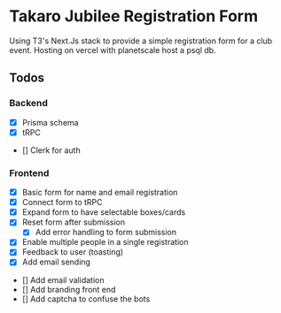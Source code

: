 # Takaro Jubilee Registration Form

Using T3's Next.Js stack to provide a simple registration form for a club event. Hosting on vercel with planetscale host a psql db.

## Todos
### Backend
- [x] Prisma schema
- [x] tRPC 
- [] Clerk for auth

### Frontend
- [x] Basic form for name and email registration
- [x] Connect form to tRPC
- [x] Expand form to have selectable boxes/cards
- [x] Reset form after submission
	- [x] Add error handling to form submission
- [x] Enable multiple people in a single registration
- [x] Feedback to user (toasting)
- [x] Add email sending
- [] Add email validation
- [] Add branding front end
- [] Add captcha to confuse the bots